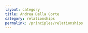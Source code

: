 ```yaml
---
layout: category
title: Andrea Della Corte
category: relationships
permalink: /principles/relationships
---
```

